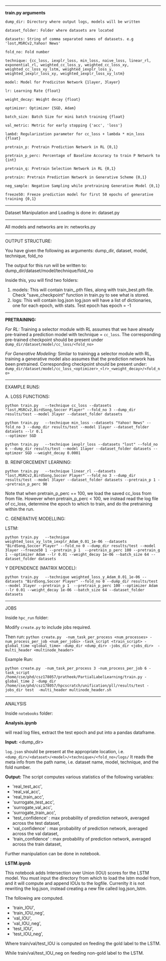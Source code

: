 ----
**train.py arguments**
```
dump_dir: Directory where output logs, models will be written

dataset_folder: Folder where datasets are located

datasets: String of comma separated names of datasets. e.g 'lost,MSRCv2,Yahoo! News'

fold_no: Fold number

technique: {cc_loss, iexplr_loss, min_loss, naive_loss, linear_rl, exponential_rl, weighted_cc_loss_y, weighted_cc_loss_xy, weighted_cc_loss_xy_lstm, weighted_iexplr_loss_y, weighted_iexplr_loss_xy, weighted_iexplr_loss_xy_lstm}

model: Model for Prediciton Network {1layer, 3layer}

lr: Learning Rate {float}

weight_decay: Weight decay {float}

optimizer: Optimizer {SGD, Adam}

batch_size: Batch Size for mini batch training {float}

val_metric: Metric for early stopping {'acc', 'loss'}

lambd: Regularization parameter for cc_loss + lambda * min_loss {float}

pretrain_p: Pretrain Prediction Network in RL {0,1}

pretrain_p_perc: Percentage of Baseline Accuracy to train P Network to {int}

pretrain_q: Pretrain Selection Network in RL {0,1}

pretrain: Pretrain Prediction Network in Generative Scheme {0,1}

neg_sample: Negative Sampling while pretraining Generative Model {0,1}

freeze50: Freeze prediction model for first 50 epochs of generative training {0,1}
```

-----
Dataset Manipulation and Loading is done in: dataset.py

-----
All models and networks are in: networks.py

-----
OUTPUT STRUCTURE:

You have given the following as arguments: dump_dir, dataset, model, technique, fold_no

The output for this run will be written to: dump_dir/dataset/model/technique/fold_no

Inside this, you will find two folders:
1. models: This will contain train_<epoch>.pth files, along with train_best.pth file. Check "save_checkpoint" function in train.py to see what is stored.
2. logs: This will contain log.json
    log.json will have a list of dictionaries, one for each epoch, with stats. Test epoch has epoch = -1
-----

**PRETRAINING:**

*For RL:* Training a selector module with RL assumes that we have already pre-trained a prediction model with technique = `cc_loss`. 
    The corresponding pre-trained checkpoint should be present under `dump_dir/dataset/model/cc_loss/<fold_no>`
    
*For Generative Modeling:* Similar to trainingg a selector module with RL, training a generative model also assumes that the prediction network has been pretrained.
    Corresponding checkpoint should be present under: `dump_dir/dataset/model/cc_loss_<optimizer>_<lr>_<weight_decay>/<fold_no>`

-----
EXAMPLE RUNS:

A. LOSS FUNCTIONS:
```
python train.py   --technique cc_loss --datasets "lost,MSRCv2,BirdSong,Soccer Player" --fold_no 3 --dump_dir results/test --model 3layer --dataset_folder datasets

python train.py   --technique min_loss --datasets "Yahoo! News" --fold_no 3 --dump_dir results/test --model 1layer --dataset_folder datasets --lr 0.1
--optimzer SGD

python train.py   --technique iexplr_loss --datasets "lost" --fold_no 6 --dump_dir results/test --model 1layer --dataset_folder datasets --optimzer SGD --weight_decay 0.0001
```
B. REINFORCEMENT LEARNING:
```
python train.py   --technique linear_rl --datasets "lost,MSRCv2,BirdSong,Soccer Player" --fold_no 3 --dump_dir results/test --model 3layer --dataset_folder datasets --pretrain_p 1 --pretrain_p_perc 90
```
Note that when pretrain_p_perc == 100, we load the saved cc_loss from from file. However when pretrain_p_perc < 100, we instead read the log file of cc_loss, determine the epoch to which to train, and do the pretraining within the run.
    
C. GENERATIVE MODELLING:

LSTM:
```
python train.py   --technique weighted_loss_xy_lstm_iexplr_Adam_0.01_1e-06 --datasets "BirdSong,Soccer Player" --fold_no 0 --dump_dir results/test --model 3layer --freeze50 1 --pretrain_p 1  --pretrain_p_perc 100 --pretrain_g 1 --optimizer Adam --lr 0.01 --weight_decay 1e-06 --batch_size 64 --dataset_folder datasets
```
    
Y DEPENDENCE (MATRIX MODEL):
 ```
python train.py   --technique weighted_loss_y_Adam_0.01_1e-06 --datasets "BirdSong,Soccer Player" --fold_no 0 --dump_dir results/test --model 3layer --pretrain_p 1  --pretrain_p_perc 100 --optimizer Adam --lr 0.01 --weight_decay 1e-06 --batch_size 64 --dataset_folder datasets
```
-----
JOBS

Inside `hpc_run` folder:

Modify `create.py` to include jobs required.

Then run:
```python create.py  -num_task_per_process <num_processes> -num_process_per_job <num_per_jobs> -task_script <train_script> -global_time <global_time> -dump_dir <dump_dir> -jobs_dir <jobs_dir>  -multi_header <multinode_header>```

Example Run:
    
```
python create.py  -num_task_per_process 3 -num_process_per_job 6 -task_script /home/cse/phd/csz178057/pratheek/PartialLabelLearning/train.py -global_time 2 -dump_dir /home/cse/phd/csz178057/hpcscratch/unification/pll/results/test -jobs_dir test  -multi_header multinode_header.sh
```
    
-----
ANALYSIS

Inside `notebooks` folder:
    
**Analysis.ipynb**
  
will read log files, extract the test epoch and put into a pandas dataframe. 

**Input:** <dump_dir>
    
`log.json` should be present at the appropriate location, i.e. `<dump_dir>/<dataset>/<model>/<technique>/<fold_no>/logs/`
It reads the meta info from the path name, i.e. dataset name, model,  technique, and the fold number.


**Output:** 
The script computes various statistics of the following variables:
- 'real_test_acc',
- 'real_val_acc',
- 'real_train_acc', 
- 'surrogate_test_acc', 
- 'surrogate_val_acc', 
- 'surrogate_train_acc', 
- 'test_confidence' : max probability of prediction network, averaged across the test dataset,
- 'val_confidence' : max probability of prediction network, averaged across the val dataset, 
- 'train_confidence' : max probability of prediction network, averaged across the train dataset,

Further manipulation can be done in notebook.
    
**LSTM.ipynb**
    
This notebook adds Intersection over Union (IOU) scores for the LSTM model. You must input the directory from which to load the lstm model from, and it will compute and append IOUs to the logfile. Currenlty it is not rewriting the log.json, instead creating a new file called log.json_lstm.
    
The following are computed.
- 'train_IOU',
- 'train_IOU_neg',
- 'val_IOU',
- 'val_IOU_neg',
- 'test_IOU',
- 'test_IOU_neg',

Where train/val/test_IOU is computed on feeding the gold label to the LSTM.
    
While train/val/test_IOU_neg on feeding non-gold label to the LSTM.
